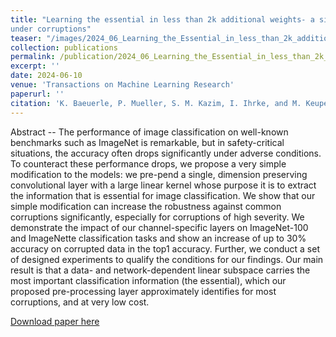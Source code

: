 ```yaml
---
title: "Learning the essential in less than 2k additional weights- a simple approach to improve image classification stability
under corruptions"
teaser: "/images/2024_06_Learning_the_Essential_in_less_than_2k_additional_weights-a_single_large_kernel_convolution_layer_can_improve_prediction_stability_under_unknown_corruptions_Kernel_Architecture.png"
collection: publications
permalink: /publication/2024_06_Learning_the_Essential_in_less_than_2k_additional_weights
excerpt: ''
date: 2024-06-10
venue: 'Transactions on Machine Learning Research'
paperurl: ''
citation: 'K. Baeuerle, P. Mueller, S. M. Kazim, I. Ihrke, and M. Keuper, &quot;Learning the essential in less than 2k additional weights- a simple approach to improve image classification stability,&quot; <i>Transactions on Machine Learning Research</i>, Jun. 2024'
---
```

Abstract -- The performance of image classification on well-known benchmarks such as ImageNet is remarkable, but in safety-critical situations, the accuracy often drops significantly under adverse conditions. To counteract these performance drops, we propose a very simple modification to the models: we pre-pend a single, dimension preserving convolutional layer with a large linear kernel whose purpose it is to extract the information that is essential for image classification. We show that our simple modification can increase the robustness against common corruptions significantly, especially for corruptions of high severity. We demonstrate the impact of our channel-specific layers on ImageNet-100 and ImageNette classification tasks and show an increase of up to 30% accuracy on corrupted data in the top1 accuracy. Further, we conduct a set of designed experiments to qualify the conditions for our findings. Our main result is that a data- and network-dependent linear subspace carries the most important classification information (the essential), which our proposed pre-processing layer approximately identifies for most corruptions, and at very low cost.

[Download paper here](http://muhammad-kazim.github.io/files/2024_06_Learning_the_Essential_in_less_than_2k_additional_weights-a_single_large_kernel_convolution_layer_can_improve_prediction_stability_under_unknown_corruptions.pdf)
